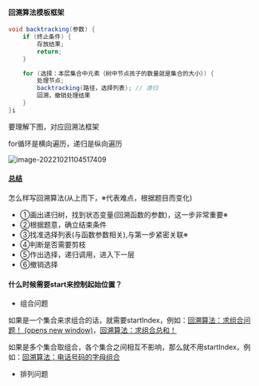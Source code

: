 #### 回溯算法模板框架

```java
void backtracking(参数) {
    if (终止条件) {
        存放结果;
        return;
    }

    for (选择：本层集合中元素（树中节点孩子的数量就是集合的大小）) {
        处理节点;
        backtracking(路径，选择列表); // 递归
        回溯，撤销处理结果
    }
}i
```

要理解下图，对应回溯法框架

for循环是横向遍历，递归是纵向遍历

![image-20221021104517409](https://cdn.jsdelivr.net/gh/iamk123/typora@main/uPic/2022/10/21/10454516663203451666320345588zvSNh6-104517166632031716663203175055IL4q3-image-20221021104517409.png)





#### [总结](https://leetcode.cn/problems/subsets/solution/c-zong-jie-liao-hui-su-wen-ti-lei-xing-dai-ni-gao-/)

怎么样写回溯算法(从上而下，※代表难点，根据题目而变化)

-   ①画出递归树，找到状态变量(回溯函数的参数)，这一步非常重要※
-   ②根据题意，确立结束条件
-   ③找准选择列表(与函数参数相关),与第一步紧密关联※
-   ④判断是否需要剪枝
-   ⑤作出选择，递归调用，进入下一层
-   ⑥撤销选择



#### 什么时候需要start来控制起始位置？

-   组合问题

如果是一个集合来求组合的话，就需要startIndex，例如：[回溯算法：求组合问题！ (opens new window)](https://programmercarl.com/0077.组合.html)，[回溯算法：求组合总和！](https://programmercarl.com/0216.组合总和III.html)

如果是多个集合取组合，各个集合之间相互不影响，那么就不用startIndex，例如：[回溯算法：电话号码的字母组合](https://programmercarl.com/0017.电话号码的字母组合.html)

-   排列问题